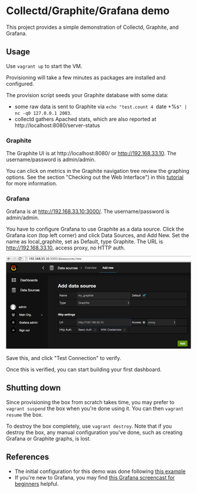 # Collectd/Graphite/Grafana demo

This project provides a simple demonstration of Collectd, Graphite,
and Grafana.

## Usage

Use `vagrant up` to start the VM.

Provisioning will take a few minutes as packages are installed and configured.

The provision script seeds your Graphite database with some data:

* some raw data is sent to Graphite via `echo "test.count 4 `date
+%s`" | nc -q0 127.0.0.1 2003`.
* collectd gathers Apached stats, which are also reported at http://localhost:8080/server-status

### Graphite

The Graphite UI is at http://localhost:8080/ or http://192.168.33.10.
The username/password is admin/admin.

You can click on metrics in the Graphite navigation tree review the
graphing options.  See the section "Checking out the Web Interface")
in this
[tutorial](https://www.digitalocean.com/community/tutorials/how-to-install-and-use-graphite-on-an-ubuntu-14-04-server)
for more information.

### Grafana

Grafana is at http://192.168.33.10:3000/.  The username/password is
admin/admin.

You have to configure Grafana to use Graphite as a data source.  Click
the Grafana icon (top left corner) and click Data Sources, and Add
New.  Set the name as local_graphite, set as Default, type Graphite.
The URL is http://192.168.33.10, access proxy, no HTTP auth.

![Adding the Graphite data source](img/grafana_add_source.png?raw=true "Adding the Graphite data source")

Save this, and click "Test Connection" to verify.

Once this is verified, you can start building your first dashboard.


## Shutting down

Since provisioning the box from scratch takes time, you may prefer to
`vagrant suspend` the box when you're done using it.  You can then
`vagrant resume` the box.

To destroy the box completely, use `vagrant destroy`.  Note that if
you destroy the box, any manual configuration you've done, such as
creating Grafana or Graphite graphs, is lost.

## References

* The initial configuration for this demo was done following [this
  example](https://www.digitalocean.com/community/tutorials/an-introduction-to-tracking-statistics-with-graphite-statsd-and-collectd)
* If you're new to Grafana, you may find [this Grafana screencast for
  beginners](https://www.youtube.com/watch?v=sKNZMtoSHN4) helpful.

